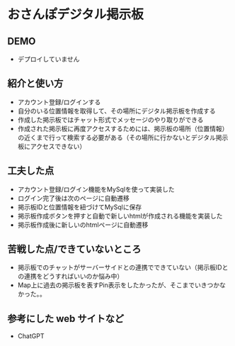 # おさんぽデジタル掲示板

## DEMO

  - デプロイしていません

## 紹介と使い方

  - アカウント登録/ログインする
  - 自分のいる位置情報を取得して、その場所にデジタル掲示板を作成する
  - 作成した掲示板ではチャット形式でメッセージのやり取りができる
  - 作成された掲示板に再度アクセスするためには、掲示板の場所（位置情報）の近くまで行って検索する必要がある（その場所に行かないとデジタル掲示板にアクセスできない）

## 工夫した点

  - アカウント登録/ログイン機能をMySqlを使って実装した
  - ログイン完了後は次のページに自動遷移
  - 掲示板IDと位置情報を紐づけてMySqlに保存
  - 掲示板作成ボタンを押すと自動で新しいhtmlが作成される機能を実装した
  - 掲示板作成後に新しいのhtmlページに自動遷移

## 苦戦した点/できていないところ

  - 掲示板でのチャットがサーバーサイドとの連携でできていない（掲示板IDとの連携をどうすればいいのか悩み中）
  - Map上に過去の掲示板を表すPin表示をしたかったが、そこまでいきつかなかった。。

## 参考にした web サイトなど

  - ChatGPT
